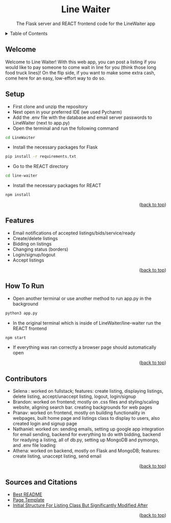 <h1 align="center">Line Waiter</h1>

  <p align="center">
    The Flask server and REACT frontend code for the LineWaiter app
  </p>
</div>



<!-- TABLE OF CONTENTS -->
<details>
  <summary>Table of Contents</summary>
  <ol>
    <li><a href="#welcome">Welcome</a></li>
    <li><a href="#setup">Setup</a></li>
    <li><a href="#features">Features</a></li>
    <li><a href="#how-to-run">How To Run</a></li>
    <li><a href="#contributors">Contributors</a></li>
    <li><a href="#sources-and-citations">Sources and Citations</a></li>
  </ol>
</details>


<!-- WELCOME -->
## Welcome

Welcome to Line Waiter! With this web app, you can post a listing if you would like to pay someone to come wait in line for you (think those long food truck lines)! On the flip side, if you want to make some extra cash, come here for an easy, low-effort way to do so.

<!-- SETUP -->
## Setup

* First clone and unzip the repository
* Next open in your preferred IDE (we used Pycharm)
* Add the .env file with the database and email server passwords to LineWaiter (next to app.py)
* Open the terminal and run the following command
```sh
cd LineWaiter
```
* Install the necessary packages for Flask
```sh
pip install -r requirements.txt
```
* Go to the REACT directory
```sh
cd line-waiter
```
* Install the necessary packages for REACT
```sh
npm install
```

<p align="right">(<a href="#top">back to top</a>)</p>

<!-- FEATURES -->
## Features

* Email notifications of accepted listings/bids/service/ready
* Create/delete listings
* Bidding on listings
* Changing status (borders)
* Login/signup/logout
* Accept listings

<p align="right">(<a href="#top">back to top</a>)</p>

<!-- HOW TO RUN -->
## How To Run

* Open another terminal or use another method to run app.py in the background
```sh
python3 app.py
```
* In the original terminal which is inside of LineWaiter/line-waiter run the REACT frontend
```sh
npm start
```
* If everything was ran correctly a browser page should automatically open

<p align="right">(<a href="#top">back to top</a>)</p>

<!-- CONTRIBUTORS -->
## Contributors

* Selena : worked on fullstack; features: create listing, displaying listings, delete listing, accept/unaccept listing, logout, login/signup
* Brandon: worked on frontend; mostly on .css files and styling/scaling website, aligning search bar. creating backgrounds for web pages
* Pranav: worked on frontend, mostly on building functionality in webpages, built home page and listings class to display to users, also created login and signup page
* Nathaniel: worked on: sending emails, setting up google app integration for email sending, backend for everything to do with bidding, backend for readying a listing, all of db.py, setting up MongoDB and pymongo, and .env file loading
* Athena: worked on backend, mostly on Flask and MongoDB; features: create listing, unaccept listing, send email 

<p align="right">(<a href="#top">back to top</a>)</p>

<!-- SOURCES AND CITATIONS -->
## Sources and Citations

* [Best README](https://github.com/othneildrew/Best-README-Template)
* [Page Template](https://www.youtube.com/watch?v=kghwFYOJiNg)
* [Initial Structure For Listing Class But Significantly Modified After](https://www.youtube.com/watch?v=lfm_Hu0hEms&t=197s)

<p align="right">(<a href="#top">back to top</a>)</p>
